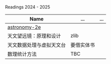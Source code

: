 Readings 2024 - 2025

| Name | ... | ... |
|----------|----------|----------|
| [astronomy-2e](https://openstax.org/books/astronomy-2e/pages/6-2-telescopes-today)   |    |    |
|  天文望远镜：原理和设计  |  zlib  |    |
|  天文数据处理与虚拟天文台  |  要借实体书  |    |
|  数理统计方法  |  TBC ||